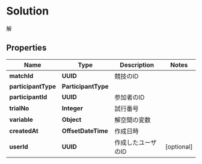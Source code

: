 

# Solution

解

## Properties

| Name | Type | Description | Notes |
|------------ | ------------- | ------------- | -------------|
|**matchId** | **UUID** | 競技のID |  |
|**participantType** | **ParticipantType** |  |  |
|**participantId** | **UUID** | 参加者のID |  |
|**trialNo** | **Integer** | 試行番号 |  |
|**variable** | **Object** | 解空間の変数 |  |
|**createdAt** | **OffsetDateTime** | 作成日時 |  |
|**userId** | **UUID** | 作成したユーザのID |  [optional] |



